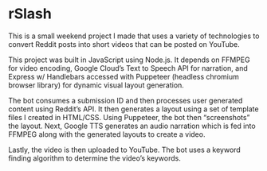 # rSlash

This is a small weekend project I made that uses a variety of technologies to convert Reddit posts into short videos that can be posted on YouTube.

This project was built in JavaScript using Node.js.
It depends on FFMPEG for video encoding, Google Cloud’s Text to Speech API for narration, and Express w/ Handlebars accessed with Puppeteer (headless chromium browser library) for dynamic visual layout generation.

The bot consumes a submission ID and then processes user generated content using Reddit’s API. It then generates a layout using a set of template files I created in HTML/CSS. Using Puppeteer, the bot then “screenshots” the layout. Next, Google TTS generates an audio narration which is fed into FFMPEG along with the generated layouts to create a video.

Lastly, the video is then uploaded to YouTube. The bot uses a keyword finding algorithm to determine the video’s keywords.
